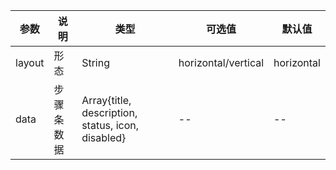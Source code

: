 |参数|说明|类型|可选值|默认值|
|----|----|----|----|----|
|layout|形态|String|horizontal/vertical|horizontal|
|data|步骤条数据|Array{title, description, status, icon, disabled}|--|--|
